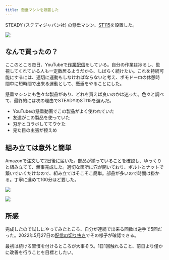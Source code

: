 ```yaml
---
title: 懸垂マシンを設置した
---
```

STEADY (ステディジャパン社) の懸垂マシン、[ST115](https://www.amazon.co.jp/dp/B09K3QQBKH)を設置した。

![](https://lh4.googleusercontent.com/COxHxtLCehy5TZa_ZoiDMOPbZdhV-CkTDyZg_ELTOT_67EX1sslrG9828X957gMXSbts0OeEOcYLOaDWdJPKNMnSf-f7W2Wb-iNmrXoiXwx2MZ-Clp3dQzxNGOc8-2IqyrGT9S6Off_Cc2cIbj55nzissEEIf5mUi6Tus1oc81YJL34CCzf0dcI_tYf_)

なんで買ったの？
--------

ここのところ毎日、YouTubeで[作業配信](https://www.youtube.com/c/r7kamura)をしている。自分の作業は捗るし、監視してくれている人も一定数居るようだから、しばらく続けたい。これを持続可能にするには、適切に運動もしなければならないと考え、ポモドーロの休憩時間中に短時間で出来る運動として、懸垂をやることにした。

懸垂マシンにも色々な製品があり、どれを買えば良いのかは迷った。色々と調べて、最終的には次の理由でSTEADYのST115を選んだ。

*   YouTubeの懸垂動画でこの製品がよく使われていた
*   友達がこの製品を使っていた
*   刃牙とコラボしててウケた
*   見た目の主張が控えめ

組み立ては意外と簡単
----------

Amazonで注文して2日後に届いた。部品が揃っていることを確認し、ゆっくりと組み立てて、無事完成した。適切な箇所に穴が開いており、ボルトとナットで繋いでいくだけなので、組み立てはそこそこ簡単。部品が多いので時間は掛かる。丁寧に進めて100分ほど要した。

![](https://lh4.googleusercontent.com/aeEUl87yz7b8f1CPYGFjwpLMfi-0pgGyMnRYEovPkRpF5T3B0OjBoCfzfFvaI8u24_lUc7ElPOEh_G1mdlS6wlI3m2hyZiql__Yzu3apjomQbVXm7_iqYSEzDCdKEMmfDusbYcHIDobgHnFngNd4FANOSgoBOmeA_glMXBqSazEB1MfDj90NhG6iiNCX)

![](https://lh4.googleusercontent.com/4DnF4rh2WKop_DQpLdxEQAWUGj81udBQY4Lr1Njo4TcDThlMqDs70bEB-Mw1GE-98HMtHReOi0-akZJllgotVnWDp5LjNN_P7kOyM7Y7F-qqhmaBbrAw13DPPnuNle6I7DchFbdWFY8dl9Daz3Ouzc0kKyXEAuPllcyL04bG8UwhLbgrrF85oI21INlH)

所感
--

完成したので試しにやってみたところ、自分が連続で出来る回数は逆手で5回だった。2022年5月27日の[配信の切り抜き](https://www.youtube.com/clip/Ugkxy2NXpdlfZF0kT9s-MoCOrbB1wpWEryK9)でその様子が確認できる。

最初は続ける習慣を付けるところが大事そう。1日1回触れること、前日より僅かに改善を行うことを目標としたい。
